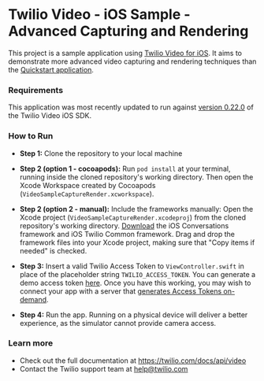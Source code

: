 Twilio Video - iOS Sample - Advanced Capturing and Rendering
==============================================================

This project is a sample application using [Twilio Video for iOS](https://www.twilio.com/docs/api/video). It aims to demonstrate more advanced video capturing and rendering techniques than the [Quickstart application](https://www.twilio.com/docs/api/video/guide/quickstart-ios).

### Requirements
This application was most recently updated to run against [version 0.22.0](https://www.twilio.com/docs/api/video/changelogs/ios) of the Twilio Video iOS SDK. 

### How to Run

* **Step 1:** Clone the repository to your local machine

* **Step 2 (option 1 - cocoapods):** Run `pod install` at your terminal, running inside the cloned repository's working directory. Then open the Xcode Workspace created by Cocoapods (`VideoSampleCaptureRender.xcworkspace`).

* **Step 2 (option 2 - manual):** Include the frameworks manually: Open the Xcode project (`VideoSampleCaptureRender.xcodeproj`) from the cloned repository's working directory. [Download](https://www.twilio.com/docs/api/video/sdks#ios-sdk) the iOS Conversations framework and iOS Twilio Common framework. Drag and drop the framework files into your Xcode project, making sure that "Copy items if needed" is checked.

* **Step 3:** Insert a valid Twilio Access Token to `ViewController.swift` in place of the placeholder string `TWILIO_ACCESS_TOKEN`. You can generate a demo access token [here](https://www.twilio.com/user/account/video/dev-tools/testing-tools). Once you have this working, you may wish to connect your app with a server that [generates Access Tokens on-demand](https://www.twilio.com/docs/api/video/guide/identity).

* **Step 4:** Run the app. Running on a physical device will deliver a better experience, as the simulator cannot provide camera access.

### Learn more
- Check out the full documentation at https://twilio.com/docs/api/video
- Contact the Twilio support team at help@twilio.com